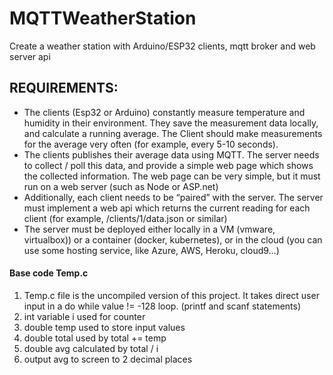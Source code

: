 # MQTTWeatherStation
Create a weather station with Arduino/ESP32 clients, mqtt broker and web server api

## REQUIREMENTS:
* The clients (Esp32 or Arduino) constantly measure temperature and humidity in their environment.  They save the measurement data locally, and calculate a running average. The Client should make measurements for the average very often (for example, every 5-10 seconds).
* The clients publishes their average data using MQTT. The server needs to collect / poll this data, and provide a simple web page which shows the collected information.  The web page can be very simple, but it must run on a web server (such as Node or ASP.net)
* Additionally, each client needs to be “paired” with the server. The server must implement a web api which returns the current reading for each client (for example, /clients/1/data.json or similar)
* The server must be deployed either locally in a VM (vmware, virtualbox)) or a container (docker, kubernetes), or in the cloud (you can use some hosting service, like Azure, AWS, Heroku, cloud9…)

#### Base code Temp.c
1. Temp.c file is the uncompiled version of this project.  It takes direct user input in a do while value != -128 loop.  (printf and scanf statements)
1. int variable i used for counter
1. double temp used to store input values
1. double total used by total += temp
1. double avg calculated by total / i
1. output avg to screen to 2 decimal places
